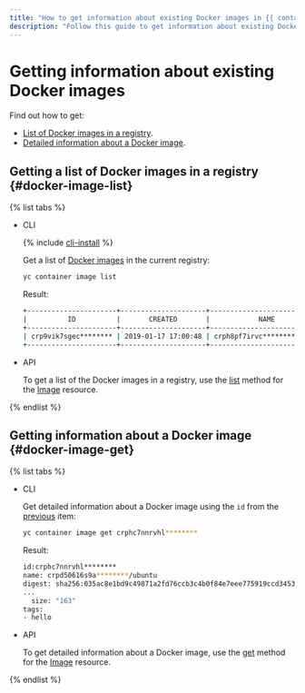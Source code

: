 ```yaml
---
title: "How to get information about existing Docker images in {{ container-registry-full-name }}"
description: "Follow this guide to get information about existing Docker images."
---
```


# Getting information about existing Docker images

Find out how to get:
* [List of Docker images in a registry](#docker-image-list).
* [Detailed information about a Docker image](#docker-image-get).

## Getting a list of Docker images in a registry {#docker-image-list}

{% list tabs %}

- CLI

   {% include [cli-install](../../../_includes/cli-install.md) %}

   Get a list of [Docker images](../../concepts/docker-image.md) in the current registry:

   ```bash
   yc container image list
   ```

   Result:

   ```bash
   +----------------------+---------------------+----------------------------+------+-----------------+
   |          ID          |       CREATED       |            NAME            | TAGS | COMPRESSED SIZE |
   +----------------------+---------------------+----------------------------+------+-----------------+
   | crp9vik7sgec******** | 2019-01-17 17:00:48 | crph8pf7irvc********/myimg |  111 | 30.7 MB         |
   +----------------------+---------------------+----------------------------+------+-----------------+
   ```

- API

   To get a list of the Docker images in a registry, use the [list](../../api-ref/Image/list.md) method for the [Image](../../api-ref/Image/) resource.

{% endlist %}

## Getting information about a Docker image {#docker-image-get}

{% list tabs %}

- CLI

   Get detailed information about a Docker image using the `id` from the [previous](#docker-image-list) item:

   ```bash
   yc container image get crphc7nnrvhl********
   ```

   Result:

   ```bash
   id:crphc7nnrvhl********
   name: crpd50616s9a********/ubuntu
   digest: sha256:035ac8e1bd9c49871a2fd76ccb3c4b0f84e7eee775919ccd345337ec********
   ...
     size: "163"
   tags:
   - hello
   ```

- API

   To get detailed information about a Docker image, use the [get](../../api-ref/Image/get.md) method for the [Image](../../api-ref/Image/) resource.

{% endlist %}
